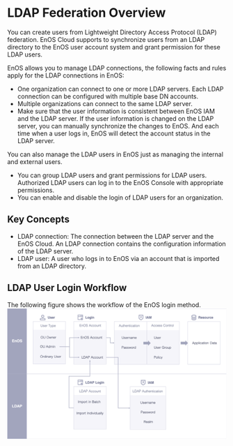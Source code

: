 # LDAP Federation Overview

You can create users from Lightweight Directory Access Protocol (LDAP) federation. EnOS Cloud supports to synchronize users from an LDAP directory to the EnOS user account system and grant permission for these LDAP users.

EnOS allows you to manage LDAP connections, the following facts and rules apply for the LDAP connections in EnOS:

- One organization can connect to one or more LDAP servers. Each LDAP connection can be configured with multiple base DN accounts.  
- Multiple organizations can connect to the same LDAP server.
- Make sure that the user information is consistent between EnOS IAM and the LDAP server. If the user information is changed on the LDAP server, you can manually synchronize the changes to EnOS. And each time when a user logs in, EnOS will detect the account status in the LDAP server.

You can also manage the LDAP users in EnOS just as managing the internal and external users.
- You can group LDAP users and grant permissions for LDAP users. Authorized LDAP users can log in to the EnOS Console with appropriate permissions.
- You can enable and disable the login of LDAP users for an organization.

## Key Concepts

  - LDAP connection: The connection between the LDAP server and the EnOS Cloud. An LDAP connection contains the configuration information of the LDAP server.
  - LDAP user: A user who logs in to EnOS via an account that is imported from an LDAP directory.



## LDAP User Login Workflow

The following figure shows the workflow of the EnOS login method.
![Image](../media/framework.png)
